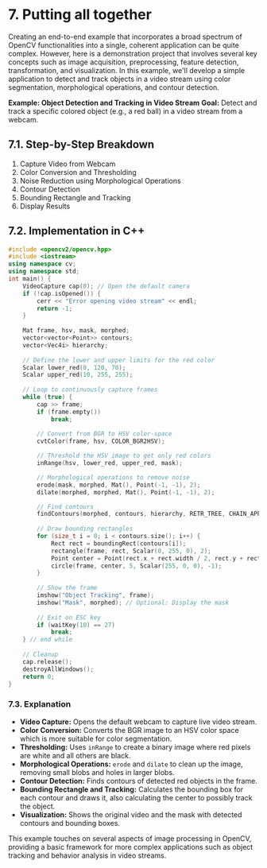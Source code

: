 # 7. Putting all together
Creating an end-to-end example that incorporates a broad spectrum of OpenCV functionalities into a single, coherent application can be quite complex.
However, here is a demonstration project that involves several key concepts such as image acquisition, preprocessing, feature detection, transformation, and visualization. In this example, we'll develop a simple application to detect and track objects in a video stream using color segmentation, morphological operations, and contour detection.

**Example: Object Detection and Tracking in Video Stream**
**Goal:** Detect and track a specific colored object (e.g., a red ball) in a video stream from a webcam.

## 7.1. Step-by-Step Breakdown
1. Capture Video from Webcam
2. Color Conversion and Thresholding
3. Noise Reduction using Morphological Operations
4. Contour Detection
5. Bounding Rectangle and Tracking
6. Display Results

## 7.2. Implementation in C++
```cpp
#include <opencv2/opencv.hpp>
#include <iostream>
using namespace cv;
using namespace std;
int main() {
    VideoCapture cap(0); // Open the default camera
    if (!cap.isOpened()) {
        cerr << "Error opening video stream" << endl;
        return -1;
    }
    
    Mat frame, hsv, mask, morphed;
    vector<vector<Point>> contours;
    vector<Vec4i> hierarchy;
    
    // Define the lower and upper limits for the red color
    Scalar lower_red(0, 120, 70);
    Scalar upper_red(10, 255, 255);
    
    // Loop to continuously capture frames
    while (true) {
        cap >> frame;
        if (frame.empty())
            break;
    
        // Convert from BGR to HSV color-space
        cvtColor(frame, hsv, COLOR_BGR2HSV);

        // Threshold the HSV image to get only red colors
        inRange(hsv, lower_red, upper_red, mask);

        // Morphological operations to remove noise
        erode(mask, morphed, Mat(), Point(-1, -1), 2);
        dilate(morphed, morphed, Mat(), Point(-1, -1), 2);

        // Find contours
        findContours(morphed, contours, hierarchy, RETR_TREE, CHAIN_APPROX_SIMPLE);
        
        // Draw bounding rectangles
        for (size_t i = 0; i < contours.size(); i++) {
            Rect rect = boundingRect(contours[i]);
            rectangle(frame, rect, Scalar(0, 255, 0), 2);
            Point center = Point(rect.x + rect.width / 2, rect.y + rect.height / 2);
            circle(frame, center, 5, Scalar(255, 0, 0), -1);
        }
        
        // Show the frame
        imshow("Object Tracking", frame);
        imshow("Mask", morphed); // Optional: Display the mask
        
        // Exit on ESC key
        if (waitKey(10) == 27)
            break;
    } // end while
    
    // Cleanup
    cap.release();
    destroyAllWindows();
    return 0;
}
```

### 7.3. Explanation
* **Video Capture:** Opens the default webcam to capture live video stream.
* **Color Conversion:** Converts the BGR image to an HSV color space which is more suitable for color segmentation.
* **Thresholding:** Uses `inRange` to create a binary image where red pixels are white and all others are black. 
* **Morphological Operations:** `erode` and `dilate` to clean up the image, removing small blobs and holes in larger blobs.  
* **Contour Detection:** Finds contours of detected red objects in the frame.
* **Bounding Rectangle and Tracking:** Calculates the bounding box for each contour and draws it, also calculating the center to possibly track the object.
* **Visualization:** Shows the original video and the mask with detected contours and bounding boxes.

This example touches on several aspects of image processing in OpenCV, providing a basic framework for more complex applications such as object tracking and behavior analysis in video streams.